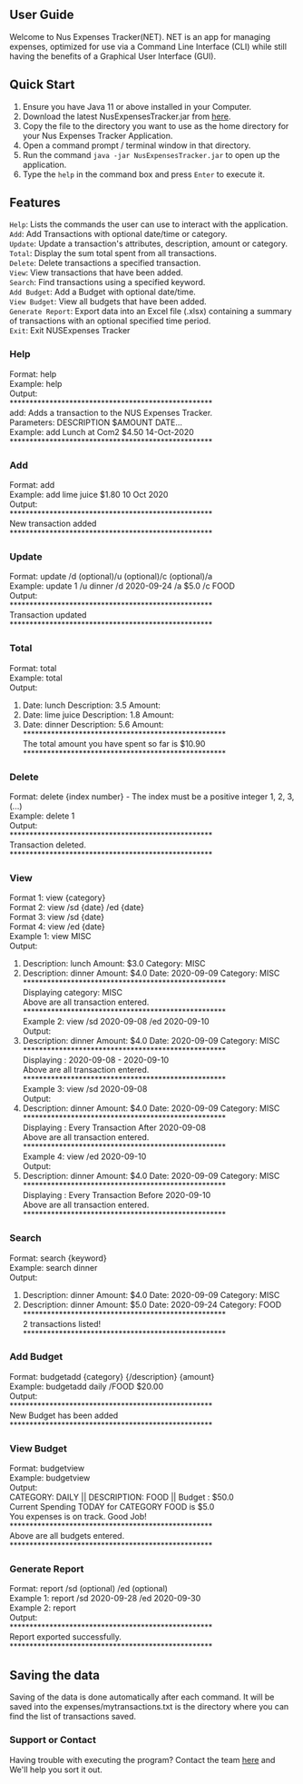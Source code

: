 ## User Guide

Welcome to Nus Expenses Tracker(NET). NET is an app for managing expenses, optimized for use via a Command Line Interface (CLI) while still having the benefits of a Graphical User Interface (GUI). 

## Quick Start
1. Ensure you have Java 11 or above installed in your Computer.
2. Download the latest NusExpensesTracker.jar from [here](https://github.com/AY2021S1-TIC4001-4/tp/releases).
3. Copy the file to the directory you want to use as the home directory for your Nus Expenses Tracker Application.
4. Open a command prompt / terminal window in that directory.
5. Run the command ```java -jar NusExpensesTracker.jar``` to open up the application.
6. Type the ```help``` in the command box and press ```Enter``` to execute it.

## Features
```Help```: Lists the commands the user can use to interact with the application. <br/>
```Add```: Add Transactions with optional date/time or category. <br/>
```Update```: Update a transaction's attributes, description, amount or category.  <br/>
```Total```: Display the sum total spent from all transactions. <br/>
```Delete```: Delete transactions a specified transaction. <br/>
```View```: View transactions that have been added. <br/>
```Search```: Find transactions using a specified keyword. <br/>
```Add Budget```: Add a Budget with optional date/time. <br/>
```View Budget```: View all budgets that have been added. <br/>
```Generate Report```: Export data into an Excel file (.xlsx) containing a summary of transactions with an optional specified time period. <br/>
```Exit```: Exit NUSExpenses Tracker <br/>

### Help
Format: help <br/>
Example: help <br/>
Output: <br/>
***************************************************<br/>
add: Adds a transaction to the NUS Expenses Tracker. <br/>
Parameters: DESCRIPTION $AMOUNT DATE... <br/>
Example: add Lunch at Com2 $4.50 14-Oct-2020 <br/>
***************************************************<br/>

### Add
Format: add <description><amount><date><br/>
Example: add lime juice $1.80 10 Oct 2020 <br/>
Output: <br/>
***************************************************<br/>
New transaction added<br/>
***************************************************<br/>

### Update
Format: update <index> /d <date>(optional)/u <usage>(optional)/c <category>(optional)/a <amount><br/>
Example: update 1 /u dinner /d 2020-09-24 /a $5.0 /c FOOD <br/>
Output: <br/>
***************************************************<br/>
Transaction updated<br/>
***************************************************<br/>

### Total
Format: total  <br/>
Example: total <br/>
Output: <br/>
1.  Date: lunch Description: 3.5 Amount: <br/>
2.  Date: lime juice Description: 1.8 Amount: <br/>
3.  Date: dinner Description: 5.6 Amount: <br/>
***************************************************<br/>
The total amount you have spent so far is $10.90 <br/>
***************************************************<br/>

### Delete
Format: delete {index number} - The index must be a positive integer 1, 2, 3,(...) <br/>
Example: delete 1 <br/>
Output: <br/>
***************************************************<br/>
Transaction deleted. <br/>
***************************************************<br/>

### View
Format 1: view {category} <br/>
Format 2: view /sd {date} /ed {date}  <br/>
Format 3: view /sd {date}  <br/>
Format 4: view /ed {date}  <br/>
Example 1: view MISC <br/>
Output: <br/>
1.  Description: lunch Amount: $3.0 Category: MISC  <br/>
2.  Description: dinner Amount: $4.0 Date: 2020-09-09 Category: MISC  <br/>
***************************************************<br/>
Displaying category: MISC <br/>
Above are all transaction entered. <br/>
***************************************************<br/>
Example 2: view /sd 2020-09-08 /ed 2020-09-10 <br/>
Output: <br/>
1.  Description: dinner Amount: $4.0 Date: 2020-09-09 Category: MISC <br/>
***************************************************<br/>
Displaying : 2020-09-08 - 2020-09-10 <br/>
Above are all transaction entered. <br/>
***************************************************<br/>
Example 3: view /sd 2020-09-08 <br/>
Output: <br/>
1.  Description: dinner Amount: $4.0 Date: 2020-09-09 Category: MISC <br/>
***************************************************<br/>
Displaying : Every Transaction After 2020-09-08 <br/>
Above are all transaction entered. <br/>
***************************************************<br/>
Example 4: view /ed 2020-09-10 <br/>
Output: <br/>
1.  Description: dinner Amount: $4.0 Date: 2020-09-09 Category: MISC <br/>
***************************************************<br/>
Displaying : Every Transaction Before 2020-09-10 <br/>
Above are all transaction entered. <br/>
***************************************************<br/>

### Search
Format: search {keyword} <br/>
Example: search dinner <br/>
Output: <br/>
1.  Description: dinner Amount: $4.0 Date: 2020-09-09 Category: MISC <br/>
2.  Description:  dinner  Amount: $5.0 Date: 2020-09-24 Category: FOOD <br/>
***************************************************<br/>
2 transactions listed! <br/>
***************************************************<br/>

### Add Budget
Format: budgetadd {category} {/description} {amount}<br/>
Example: budgetadd daily /FOOD $20.00 <br/>
Output: <br/>
***************************************************<br/>
New Budget has been added<br/>
***************************************************<br/>

### View Budget
Format: budgetview <br/>
Example: budgetview <br/>
Output: <br/>
CATEGORY: DAILY || DESCRIPTION: FOOD || Budget : $50.0 <br/>
 Current Spending TODAY for CATEGORY FOOD is $5.0 <br/>
 You expenses is on track. Good Job!
***************************************************<br/>
Above are all budgets entered. <br/>
***************************************************<br/>

### Generate Report
Format: report /sd <start date>(optional) /ed <end date> (optional)<br/>
Example 1: report /sd 2020-09-28 /ed 2020-09-30 <br/> 
Example 2: report <br/>
Output: <br/>
***************************************************<br/>
Report exported successfully. <br/>
***************************************************<br/>

## Saving the data <br/>
Saving of the data is done automatically after each command. It will be saved into the
expenses/mytransactions.txt is the directory where you can find the list of transactions saved. <br/>

### Support or Contact <br/>
Having trouble with executing the program? Contact the team [here](https://ay2021s1-tic4001-4.github.io/tp/AboutUs.html) and We'll help you sort it out. 